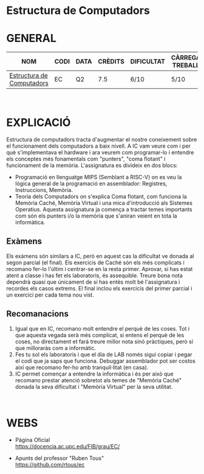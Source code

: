 # Estructura de Computadors
# GENERAL
| NOM | CODI | DATA | CRÈDITS | DIFICULTAT | CÀRREGA TREBALL | NOTA |
| --- | --- | --- | --- | --- | --- | --- |
| [Estructura de Computadors](https://www.fib.upc.edu/ca/estudis/graus/grau-en-enginyeria-informatica/pla-destudis/assignatures/EC) | EC | Q2 | 7.5 | 6/10 | 5/10 | X |

<br>

# EXPLICACIÓ
Estructura de computadors tracta d'augmentar el nostre coneixement sobre el funcionament dels computadors a baix nivell. A IC vam veure com i per què s'implementava el hardware i ara veurem com programar-lo i entendre els conceptes més fonamentals com "punters", "coma flotant" i funcionament de la memòria. L'assignatura es divideix en dos blocs:
- Programació en llenguatge MIPS (Semblant a RISC-V) on es veu la lògica general de la programació en assemblador: Registres, Instruccions, Memòria.
- Teoria dels Computadors on s'explica Coma flotant, com funciona la Memòria Caché, Memòria Virtual i una mica d'introducció als Sistemes Operatius.
Aquesta assignatura ja comença a tractar temes importants com són els punters i/o la memòria que s'aniran veient en tota la informàtica.

## Exàmens
Els exàmens són similars a IC, però en aquest cas la dificultat ve donada al segon parcial (el final). Els exercicis de Caché són els més complicats i recomano fer-lo l'últim i centrar-se en la resta primer. Aprovar, si has estat atent a classe i has fet els laboratoris, és assequible. Treure bona nota dependrà quasi que únicament de si has entès molt bé l'assignatura i recordes els casos extrems. El final inclou els exercicis del primer parcial i un exercici per cada tema nou vist.

## Recomanacions
1. Igual que en IC, recomano molt entendre el perquè de les coses. Tot i que aquesta vegada serà més complicat, si entens el perquè de les coses, no directament et farà treure millor nota sinó pràctiques, però sí que milloraràs com a informàtic.
2. Fes tu sol els laboratoris i que el dia de LAB només sigui copiar i pegar el codi que ja saps que funciona. Debuggar assemblador pot ser costos així que recomano fer-ho amb tranquil·litat (en casa).
3. IC permet començar a entendre la informàtica i és per això que recomano prestar atenció sobretot als temes de "Memòria Caché" donada la seva dificultat i "Memòria Virtual" per la seva utilitat.

<br>

# WEBS
- Pàgina Oficial <br>
https://docencia.ac.upc.edu/FIB/grau/EC/

- Apunts del professor "Ruben Tous" <br>
https://github.com/rtous/ec